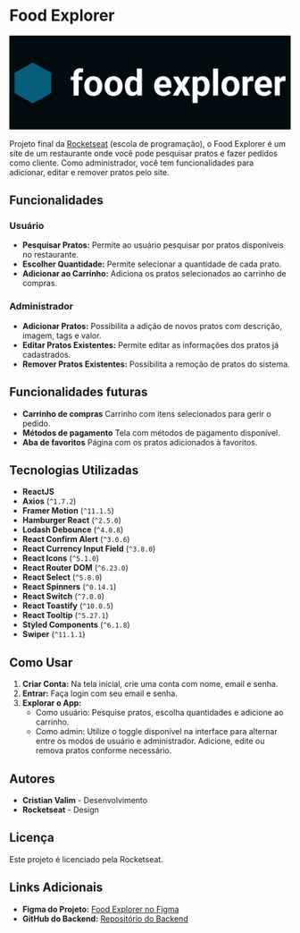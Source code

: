# Food Explorer

![Capa do Projeto](./src/assets/capa%20do%20projeto.png)

Projeto final da [Rocketseat](rocketseat.com.br) (escola de programação), o Food Explorer é um site de um restaurante onde você pode pesquisar pratos e fazer pedidos como cliente. Como administrador, você tem funcionalidades para adicionar, editar e remover pratos pelo site.

## Funcionalidades

### Usuário
- **Pesquisar Pratos:** Permite ao usuário pesquisar por pratos disponíveis no restaurante.
- **Escolher Quantidade:** Permite selecionar a quantidade de cada prato.
- **Adicionar ao Carrinho:** Adiciona os pratos selecionados ao carrinho de compras.

### Administrador
- **Adicionar Pratos:** Possibilita a adição de novos pratos com descrição, imagem, tags e valor.
- **Editar Pratos Existentes:** Permite editar as informações dos pratos já cadastrados.
- **Remover Pratos Existentes:** Possibilita a remoção de pratos do sistema.

## Funcionalidades futuras

- **Carrinho de compras** Carrinho com itens selecionados para gerir o pedido.
- **Métodos de pagamento** Tela com métodos de pagamento disponível.
- **Aba de favoritos** Página com os pratos adicionados à favoritos.


## Tecnologias Utilizadas

- **ReactJS**
- **Axios** (`^1.7.2`)
- **Framer Motion** (`^11.1.5`)
- **Hamburger React** (`^2.5.0`)
- **Lodash Debounce** (`^4.0.8`)
- **React Confirm Alert** (`^3.0.6`)
- **React Currency Input Field** (`^3.8.0`)
- **React Icons** (`^5.1.0`)
- **React Router DOM** (`^6.23.0`)
- **React Select** (`^5.8.0`)
- **React Spinners** (`^0.14.1`)
- **React Switch** (`^7.0.0`)
- **React Toastify** (`^10.0.5`)
- **React Tooltip** (`^5.27.1`)
- **Styled Components** (`^6.1.8`)
- **Swiper** (`^11.1.1`)

## Como Usar

1. **Criar Conta:** Na tela inicial, crie uma conta com nome, email e senha.
2. **Entrar:** Faça login com seu email e senha.
3. **Explorar o App:**
   - Como usuário: Pesquise pratos, escolha quantidades e adicione ao carrinho.
   - Como admin: Utilize o toggle disponível na interface para alternar entre os modos de usuário e administrador. Adicione, edite ou remova pratos conforme necessário.

## Autores

- **Cristian Valim** - Desenvolvimento
- **Rocketseat** - Design

## Licença

Este projeto é licenciado pela Rocketseat.

## Links Adicionais

- **Figma do Projeto:** [Food Explorer no Figma](https://www.figma.com/design/oIO8asqIql3ZEpTxlMUfxt/food-explorer-v2-(Community)?node-id=201-1532&t=z3lUeE0ugd3CSY23-0)
- **GitHub do Backend:** [Repositório do Backend](https://github.com/CristianValim/foodexplorerbe)
